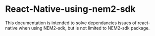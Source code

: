 # React-Native-using-nem2-sdk
This documentation is intended to solve dependancies issues of react-native when using NEM2-sdk, but is not limited to NEM2-sdk package. 
